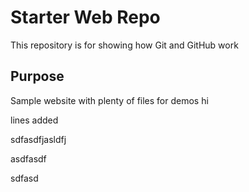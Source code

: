 # Starter Web Repo

This repository is for showing how Git and GitHub work

## Purpose

Sample website with plenty of files for demos hi

lines added


sdfasdfjasldfj


asdfasdf

sdfasd